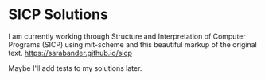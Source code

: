 # SICP Solutions

I am currently working through Structure and Interpretation of Computer Programs (SICP)
using mit-scheme and this beautiful markup of the original text. https://sarabander.github.io/sicp

Maybe I'll add tests to my solutions later.
